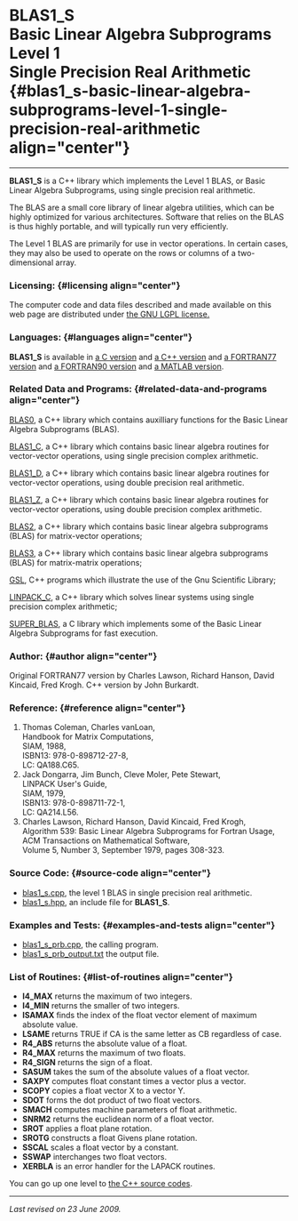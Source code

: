 BLAS1\_S\
Basic Linear Algebra Subprograms\
Level 1\
Single Precision Real Arithmetic {#blas1_s-basic-linear-algebra-subprograms-level-1-single-precision-real-arithmetic align="center"}
=================================

------------------------------------------------------------------------

**BLAS1\_S** is a C++ library which implements the Level 1 BLAS, or
Basic Linear Algebra Subprograms, using single precision real
arithmetic.

The BLAS are a small core library of linear algebra utilities, which can
be highly optimized for various architectures. Software that relies on
the BLAS is thus highly portable, and will typically run very
efficiently.

The Level 1 BLAS are primarily for use in vector operations. In certain
cases, they may also be used to operate on the rows or columns of a
two-dimensional array.

### Licensing: {#licensing align="center"}

The computer code and data files described and made available on this
web page are distributed under [the GNU LGPL
license.](../../txt/gnu_lgpl.txt)

### Languages: {#languages align="center"}

**BLAS1\_S** is available in [a C
version](../../c_src/blas1_s/blas1_s.html) and [a C++
version](../../cpp_src/blas1_s/blas1_s.html) and [a FORTRAN77
version](../../f77_src/blas1_s/blas1_s.html) and [a FORTRAN90
version](../../f_src/blas1_s/blas1_s.html) and [a MATLAB
version](../../m_src/blas1_s/blas1_s.html).

### Related Data and Programs: {#related-data-and-programs align="center"}

[BLAS0](../../cpp_src/blas0/blas0.html), a C++ library which contains
auxilliary functions for the Basic Linear Algebra Subprograms (BLAS).

[BLAS1\_C](../../cpp_src/blas1_c/blas1_c.html), a C++ library which
contains basic linear algebra routines for vector-vector operations,
using single precision complex arithmetic.

[BLAS1\_D](../../cpp_src/blas1_d/blas1_d.html), a C++ library which
contains basic linear algebra routines for vector-vector operations,
using double precision real arithmetic.

[BLAS1\_Z](../../cpp_src/blas1_z/blas1_z.html), a C++ library which
contains basic linear algebra routines for vector-vector operations,
using double precision complex arithmetic.

[BLAS2](../../cpp_src/blas2/blas2.html), a C++ library which contains
basic linear algebra subprograms (BLAS) for matrix-vector operations;

[BLAS3](../../cpp_src/blas3/blas3.html), a C++ library which contains
basic linear algebra subprograms (BLAS) for matrix-matrix operations;

[GSL](../../cpp_src/gsl/gsl.html), C++ programs which illustrate the use
of the Gnu Scientific Library;

[LINPACK\_C](../../cpp_src/linpack_c/linpack_c.html), a C++ library
which solves linear systems using single precision complex arithmetic;

[SUPER\_BLAS](../../c_src/super_blas/super_blas.html), a C library which
implements some of the Basic Linear Algebra Subprograms for fast
execution.

### Author: {#author align="center"}

Original FORTRAN77 version by Charles Lawson, Richard Hanson, David
Kincaid, Fred Krogh. C++ version by John Burkardt.

### Reference: {#reference align="center"}

1.  Thomas Coleman, Charles vanLoan,\
    Handbook for Matrix Computations,\
    SIAM, 1988,\
    ISBN13: 978-0-898712-27-8,\
    LC: QA188.C65.
2.  Jack Dongarra, Jim Bunch, Cleve Moler, Pete Stewart,\
    LINPACK User's Guide,\
    SIAM, 1979,\
    ISBN13: 978-0-898711-72-1,\
    LC: QA214.L56.
3.  Charles Lawson, Richard Hanson, David Kincaid, Fred Krogh,\
    Algorithm 539: Basic Linear Algebra Subprograms for Fortran Usage,\
    ACM Transactions on Mathematical Software,\
    Volume 5, Number 3, September 1979, pages 308-323.

### Source Code: {#source-code align="center"}

-   [blas1\_s.cpp](blas1_s.cpp), the level 1 BLAS in single precision
    real arithmetic.
-   [blas1\_s.hpp](blas1_s.hpp), an include file for **BLAS1\_S**.

### Examples and Tests: {#examples-and-tests align="center"}

-   [blas1\_s\_prb.cpp](blas1_s_prb.cpp), the calling program.
-   [blas1\_s\_prb\_output.txt](blas1_s_prb_output.txt) the output file.

### List of Routines: {#list-of-routines align="center"}

-   **I4\_MAX** returns the maximum of two integers.
-   **I4\_MIN** returns the smaller of two integers.
-   **ISAMAX** finds the index of the float vector element of maximum
    absolute value.
-   **LSAME** returns TRUE if CA is the same letter as CB regardless of
    case.
-   **R4\_ABS** returns the absolute value of a float.
-   **R4\_MAX** returns the maximum of two floats.
-   **R4\_SIGN** returns the sign of a float.
-   **SASUM** takes the sum of the absolute values of a float vector.
-   **SAXPY** computes float constant times a vector plus a vector.
-   **SCOPY** copies a float vector X to a vector Y.
-   **SDOT** forms the dot product of two float vectors.
-   **SMACH** computes machine parameters of float arithmetic.
-   **SNRM2** returns the euclidean norm of a float vector.
-   **SROT** applies a float plane rotation.
-   **SROTG** constructs a float Givens plane rotation.
-   **SSCAL** scales a float vector by a constant.
-   **SSWAP** interchanges two float vectors.
-   **XERBLA** is an error handler for the LAPACK routines.

You can go up one level to [the C++ source codes](../cpp_src.html).

------------------------------------------------------------------------

*Last revised on 23 June 2009.*
